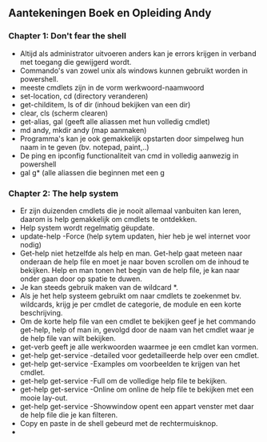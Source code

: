 ## Aantekeningen Boek en Opleiding Andy


### Chapter 1: Don't fear the shell


- Altijd als administrator uitvoeren anders kan je errors krijgen in verband met toegang die gewijgerd wordt.
- Commando's van zowel unix als windows kunnen gebruikt worden in powershell.
- meeste cmdlets zijn in de vorm werkwoord-naamwoord
- set-location, cd (directory veranderen)
- get-childitem, ls of dir (inhoud bekijken van een dir)
- clear, cls (scherm clearen)
- get-alias, gal (geeft alle aliassen met hun volledig cmdlet) 
- md andy, mkdir andy (map aanmaken)
- Programma's kan je ook gemakkelijk opstarten door simpelweg hun naam in te geven (bv. notepad, paint,..)
- De ping en ipconfig functionaliteit van cmd in volledig aanwezig in powershell
- gal g* (alle aliassen die beginnen met een g

### Chapter 2: The help system

- Er zijn duizenden cmdlets die je nooit allemaal vanbuiten kan leren, daarom is help gemakkelijk om cmdlets te ontdekken.
- Help system wordt regelmatig gëupdate.
- update-help -Force (help sytem updaten, hier heb je wel internet voor nodig)
- Get-help niet hetzelfde als help en man.
Get-help gaat meteen naar onderaan de help file en moet    je naar boven scrollen om de inhoud te bekijken.
Help en man tonen het begin van de help file, je kan naar onder gaan door op spatie te duwen.
- Je kan steeds gebruik maken van de wildcard *.
- Als je het help systeem gebruikt om naar cmdlets te zoekenmet bv. wildcards, krijg je per cmdlet de categorie, de module en een korte beschrijving.
- Om de korte help file van een cmdlet te bekijken geef je het commando get-help, help of man in, gevolgd door de naam van het cmdlet waar je de help file van wilt bekijken.
- get-verb geeft je alle werkwoorden waarmee je een cmdlet kan vormen.
- get-help get-service -detailed voor gedetailleerde help over een cmdlet.
- get-help get-service -Examples om voorbeelden te krijgen van het cmdlet.
- get-help get-service -Full om de volledige help file te bekijken.
- get-help get-service -Online om online de help file te bekijken met een mooie lay-out.
- get-help get-service -Showwindow opent een appart venster met daar de help file die je kan filteren.
- Copy en paste in de shell gebeurd met de rechtermuisknop.
- 







